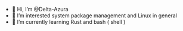 - 👋 Hi, I’m @Delta-Azura
- 👀 I’m interested system package management and Linux in general 
- 🌱 I’m currently learning Rust and bash ( shell )

